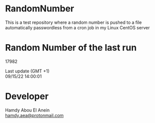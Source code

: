 # RandomNumber    
This is a test repository where a random number is pushed to a file automatically passwordless from a cron job in my Linux CentOS server    
# Random Number of the last run   
17982
      
Last update (GMT +1)    
09/15/22 14:00:01
# Developer    
Hamdy Abou El Anein   
hamdy.aea@protonmail.com

